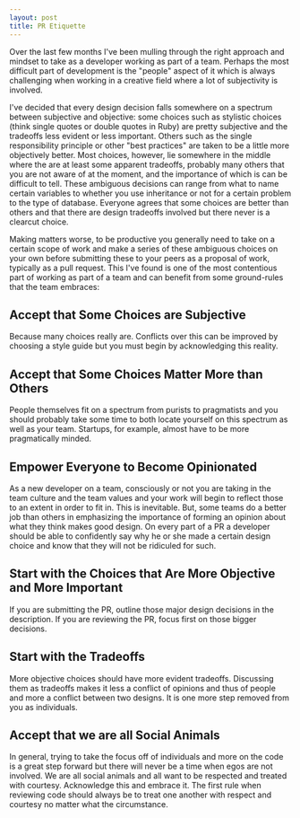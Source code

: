 ```yaml
---
layout: post
title: PR Etiquette
---
```


Over the last few months I've been mulling through the right approach and mindset to take as a developer working as part of a team. Perhaps the most difficult part of development is the "people" aspect of it which is always challenging when working in a creative field where a lot of subjectivity is involved.

I've decided that every design decision falls somewhere on a spectrum between subjective and objective: some choices such as stylistic choices (think single quotes or double quotes in Ruby) are pretty subjective and the tradeoffs less evident or less important. Others such as the single responsibility principle or other "best practices" are taken to be a little more objectively better. Most choices, however, lie somewhere in the middle where the are at least some apparent tradeoffs, probably many others that you are not aware of at the moment, and the importance of which is can be difficult to tell. These ambiguous decisions can range from what to name certain variables to whether you use inheritance or not for a certain problem to the type of database. Everyone agrees that some choices are better than others and that there are design tradeoffs involved but there never is a clearcut choice.

Making matters worse, to be productive you generally need to take on a certain scope of work and make a series of these ambiguous choices on your own before submitting these to your peers as a proposal of work, typically as a pull request. This I've found is one of the most contentious part of working as part of a team and can benefit from some ground-rules that the team embraces:

## Accept that Some Choices are Subjective

Because many choices really are. Conflicts over this can be improved by choosing a style guide but you must begin by acknowledging this reality.

## Accept that Some Choices Matter More than Others

People themselves fit on a spectrum from purists to pragmatists and you should probably take some time to both locate yourself on this spectrum as well as your team. Startups, for example, almost have to be more pragmatically minded.

## Empower Everyone to Become Opinionated

As a new developer on a team, consciously or not you are taking in the team culture and the team values and your work will begin to reflect those to an extent in order to fit in. This is inevitable. But, some teams do a better job than others in emphasizing the importance of forming an opinion about what they think makes good design. On every part of a PR a developer should be able to confidently say why he or she made a certain design choice and know that they will not be ridiculed for such.

## Start with the Choices that Are More Objective and More Important

If you are submitting the PR, outline those major design decisions in the description. If you are reviewing the PR, focus first on those bigger decisions.

## Start with the Tradeoffs

More objective choices should have more evident tradeoffs. Discussing them as tradeoffs makes it less a conflict of opinions and thus of people and more a conflict between two designs. It is one more step removed from you as individuals.

## Accept that we are all Social Animals

In general, trying to take the focus off of individuals and more on the code is a great step forward but there will never be a time when egos are not involved. We are all social animals and all want to be respected and treated with courtesy. Acknowledge this and embrace it. The first rule when reviewing code should always be to treat one another with respect and courtesy no matter what the circumstance.




